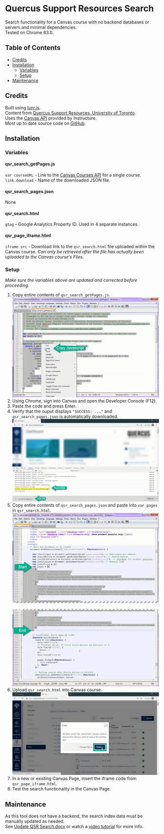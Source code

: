 # Quercus Support Resources Search
Search functionality for a Canvas course with no backend databases or servers and minimal dependencies.  
Tested on Chrome 83.0.

## Table of Contents
- [Credits](#credits)  
- [Installation](#installation)  
    - [Variables](#variables)  
    - [Setup](#setup)  
- [Maintenance](#maintenance)  

## Credits
Built using [lunr.js](https://lunrjs.com/docs/index.html).  
Content from [Quercus Support Resources, University of Toronto](https://q.utoronto.ca/courses/46670).  
Uses the [Canvas API](https://canvas.instructure.com/doc/api/index.html) provided by Instructure.  
Most up to date source code on [GitHub](https://github.com/suuoh/Quercus-Support-Resources-Search).  

## Installation
### Variables
#### qsr_search_getPages.js
`var courseURL` - Link to the [Canvas Courses API](https://canvas.instructure.com/doc/api/courses.html#method.courses.show) for a single course.  
`link.download` - Name of the downloaded JSON file.

#### qsr_search_pages.json
None

#### qsr_search.html
`gtag` - Google Analytics Property ID. Used in 4 separate instances.

#### qsr_page_iframe.html
`iframe src` - Download link to the `qsr_search.html` file uploaded within the Canvas course. *Can only be retrieved after the file has actually been uploaded to the Canvas course's Files.*

### Setup
*Make sure the variables above are updated and corrected before proceeding.*
1. Copy entire contents of `qsr_search_getPages.js`.
   ![Copy Javascript](docs/1_copy_javascript.png)
2. Using Chrome, sign into Canvas and open the Developer Console (F12).
3. Paste the code and press Enter.
4. Verify that the ouput displays `"SUCCESS: ..."` and `qsr_search_pages.json` is automatically downloaded.
   ![Run Javascript](docs/2_run_javascript.png)
5. Copy entire contents of `qsr_search_pages.json` and paste into `var pages` in `qsr_search.html`.
   ![Paste JSON](docs/3_paste_json.png)
6. Upload `qsr_search.html` into Canvas course.
   ![Upload HTML](docs/4_upload_html.png)
7. In a new or existing Canvas Page, insert the iframe code from `qsr_page_iframe.html`.
8. Test the search functionality in the Canvas Page.

## Maintenance
As this tool does not have a backend, the search index data must be manually updated as needed.  
See [Update QSR Search.docx](docs/Update%20QSR%20Search.docx) or watch a [video tutorial](https://youtu.be/CoIv780_sls) for more info.
